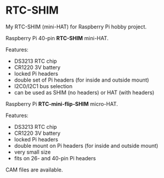 # RTC-SHIM
My RTC-SHIM (mini-HAT) for Raspberry Pi hobby project.

Raspberry Pi 40-pin **RTC-SHIM** mini-HAT.

Features:
- DS3213 RTC chip
- CR1220 3V battery
- locked Pi headers
- double set of Pi headers (for inside and outside mount)
- I2C0/I2C1 bus selection
- can be used as SHIM (no headers) or HAT (with headers)

Raspberry Pi **RTC-mini-flip-SHIM** micro-HAT.

Features: 
- DS3213 RTC chip
- CR1220 3V battery
- locked Pi headers
- double mount on Pi headers (for inside and outside mount)
- very small size
- fits on 26- and 40-pin Pi headers

CAM files are available.
